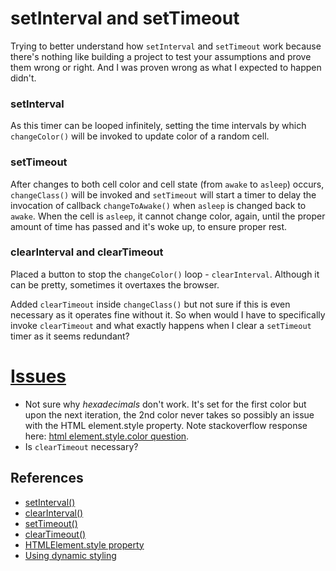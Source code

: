 # setInterval and setTimeout

Trying to better understand how `setInterval` and `setTimeout` work because there's nothing like building a project to test your assumptions and prove them wrong or right. And I was proven wrong as what I expected to happen didn't.

### setInterval

As this timer can be looped infinitely, setting the time intervals by which `changeColor()` will be invoked to update color of a random cell.

### setTimeout

After changes to both cell color and cell state (from `awake` to `asleep`) occurs, `changeClass()` will be invoked and `setTimeout` will start a timer to delay the invocation of callback `changeToAwake()` when `asleep` is changed back to `awake`. When the cell is `asleep`, it cannot change color, again, until the proper amount of time has passed and it's woke up, to ensure proper rest.

### clearInterval and clearTimeout

Placed a button to stop the `changeColor()` loop - `clearInterval`. Although it can be pretty, sometimes it overtaxes the browser.

Added `clearTimeout` inside `changeClass()` but not sure if this is even necessary as it operates fine without it. So when would I have to specifically invoke `clearTimeout` and what exactly happens when I clear a `setTimeout` timer as it seems redundant?  

# [Issues](https://github.com/ThuyNT13/timerGrid/issues)

- Not sure why *hexadecimals* don't work. It's set for the first color but upon the next iteration, the 2nd color never takes so possibly an issue with the HTML element.style property. Note stackoverflow response here: [html element.style.color question](https://stackoverflow.com/questions/7077939/html-element-style-color-question).
- Is `clearTimeout` necessary?

## References
- [setInterval()](https://developer.mozilla.org/en-US/docs/Web/API/WindowOrWorkerGlobalScope/setInterval)
- [clearInterval()](https://developer.mozilla.org/en-US/docs/Web/API/WindowOrWorkerGlobalScope/clearInterval)
- [setTimeout()](https://developer.mozilla.org/en-US/docs/Web/API/WindowOrWorkerGlobalScope/setTimeout)
- [clearTimeout()](https://developer.mozilla.org/en-US/docs/Web/API/WindowOrWorkerGlobalScope/clearTimeout)
- [HTMLElement.style property](https://developer.mozilla.org/en-US/docs/Web/API/HTMLElement/style)
- [Using dynamic styling](https://developer.mozilla.org/en-US/docs/Web/API/CSS_Object_Model/Using_dynamic_styling_information)
